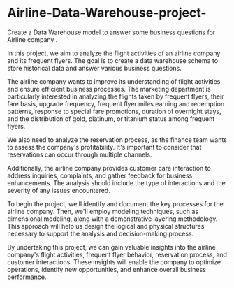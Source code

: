 # Airline-Data-Warehouse-project-
Create a Data Warehouse model to answer some business questions for Airline company .

In this project, we aim to analyze the flight activities of an airline company and its frequent flyers. The goal is to create a data warehouse schema to store historical data and answer various business questions.

The airline company wants to improve its understanding of flight activities and ensure efficient business processes. The marketing department is particularly interested in analyzing the flights taken by frequent flyers, their fare basis, upgrade frequency, frequent flyer miles earning and redemption patterns, response to special fare promotions, duration of overnight stays, and the distribution of gold, platinum, or titanium status among frequent flyers.

We also need to analyze the reservation process, as the finance team wants to assess the company's profitability. It's important to consider that reservations can occur through multiple channels.

Additionally, the airline company provides customer care interaction to address inquiries, complaints, and gather feedback for business enhancements. The analysis should include the type of interactions and the severity of any issues encountered.

To begin the project, we'll identify and document the key processes for the airline company. Then, we'll employ modeling techniques, such as dimensional modeling, along with a demonstrative layering methodology. This approach will help us design the logical and physical structures necessary to support the analysis and decision-making process.

By undertaking this project, we can gain valuable insights into the airline company's flight activities, frequent flyer behavior, reservation process, and customer interactions. These insights will enable the company to optimize operations, identify new opportunities, and enhance overall business performance.
